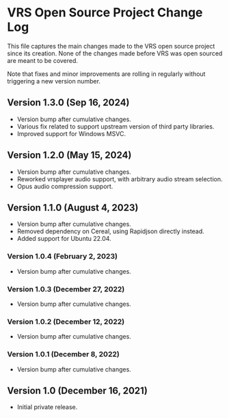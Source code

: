 # VRS Open Source Project Change Log

This file captures the main changes made to the VRS open source project since its creation. None of the changes made before VRS was open sourced are meant to be covered.

Note that fixes and minor improvements are rolling in regularly without triggering a new version number.

## Version 1.3.0 (Sep 16, 2024)

- Version bump after cumulative changes.
- Various fix related to support upstream version of third party libraries.
- Improved support for Windows MSVC.

## Version 1.2.0 (May 15, 2024)

- Version bump after cumulative changes.
- Reworked vrsplayer audio support, with arbitrary audio stream selection.
- Opus audio compression support.

## Version 1.1.0 (August 4, 2023)

- Version bump after cumulative changes.
- Removed dependency on Cereal, using Rapidjson directly instead.
- Added support for Ubuntu 22.04.

### Version 1.0.4 (February 2, 2023)

- Version bump after cumulative changes.

### Version 1.0.3 (December 27, 2022)

- Version bump after cumulative changes.

### Version 1.0.2 (December 12, 2022)

- Version bump after cumulative changes.

### Version 1.0.1 (December 8, 2022)

- Version bump after cumulative changes.

## Version 1.0 (December 16, 2021)

- Initial private release.
